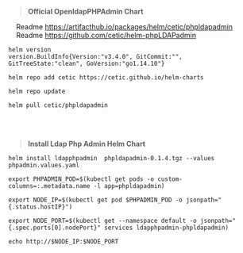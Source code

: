 > **Official OpenldapPHPAdmin Chart**

&nbsp;&nbsp;&nbsp; Readme https://artifacthub.io/packages/helm/cetic/phpldapadmin <br/>
&nbsp;&nbsp;&nbsp; Readme https://github.com/cetic/helm-phpLDAPadmin
```
helm version
version.BuildInfo{Version:"v3.4.0", GitCommit:"", GitTreeState:"clean", GoVersion:"go1.14.10"}

helm repo add cetic https://cetic.github.io/helm-charts

helm repo update

helm pull cetic/phpldapadmin
```

<br/><br/>

> **Install Ldap Php Admin Helm Chart**
```
helm install ldapphpadmin  phpldapadmin-0.1.4.tgz --values phpadmin.values.yaml

export PHPADMIN_POD=$(kubectl get pods -o custom-columns=:.metadata.name -l app=phpldapadmin)

export NODE_IP=$(kubectl get pod $PHPADMIN_POD -o jsonpath="{.status.hostIP}")

export NODE_PORT=$(kubectl get --namespace default -o jsonpath="{.spec.ports[0].nodePort}" services ldapphpadmin-phpldapadmin)

echo http://$NODE_IP:$NODE_PORT
```
